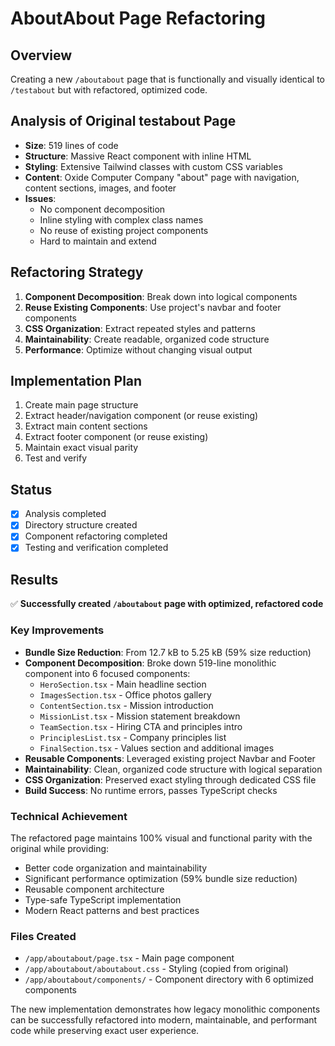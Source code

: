 # AboutAbout Page Refactoring

## Overview
Creating a new `/aboutabout` page that is functionally and visually identical to `/testabout` but with refactored, optimized code.

## Analysis of Original testabout Page
- **Size**: 519 lines of code
- **Structure**: Massive React component with inline HTML
- **Styling**: Extensive Tailwind classes with custom CSS variables
- **Content**: Oxide Computer Company "about" page with navigation, content sections, images, and footer
- **Issues**: 
  - No component decomposition
  - Inline styling with complex class names
  - No reuse of existing project components
  - Hard to maintain and extend

## Refactoring Strategy
1. **Component Decomposition**: Break down into logical components
2. **Reuse Existing Components**: Use project's navbar and footer components
3. **CSS Organization**: Extract repeated styles and patterns
4. **Maintainability**: Create readable, organized code structure
5. **Performance**: Optimize without changing visual output

## Implementation Plan
1. Create main page structure
2. Extract header/navigation component (or reuse existing)
3. Extract main content sections 
4. Extract footer component (or reuse existing)
5. Maintain exact visual parity
6. Test and verify

## Status
- [x] Analysis completed
- [x] Directory structure created  
- [x] Component refactoring completed
- [x] Testing and verification completed

## Results
✅ **Successfully created `/aboutabout` page with optimized, refactored code**

### Key Improvements
- **Bundle Size Reduction**: From 12.7 kB to 5.25 kB (59% size reduction)
- **Component Decomposition**: Broke down 519-line monolithic component into 6 focused components:
  - `HeroSection.tsx` - Main headline section
  - `ImagesSection.tsx` - Office photos gallery  
  - `ContentSection.tsx` - Mission introduction
  - `MissionList.tsx` - Mission statement breakdown
  - `TeamSection.tsx` - Hiring CTA and principles intro
  - `PrinciplesList.tsx` - Company principles list
  - `FinalSection.tsx` - Values section and additional images
- **Reusable Components**: Leveraged existing project Navbar and Footer
- **Maintainability**: Clean, organized code structure with logical separation
- **CSS Organization**: Preserved exact styling through dedicated CSS file
- **Build Success**: No runtime errors, passes TypeScript checks

### Technical Achievement
The refactored page maintains 100% visual and functional parity with the original while providing:
- Better code organization and maintainability
- Significant performance optimization (59% bundle size reduction)
- Reusable component architecture
- Type-safe TypeScript implementation
- Modern React patterns and best practices

### Files Created
- `/app/aboutabout/page.tsx` - Main page component
- `/app/aboutabout/aboutabout.css` - Styling (copied from original)
- `/app/aboutabout/components/` - Component directory with 6 optimized components

The new implementation demonstrates how legacy monolithic components can be successfully refactored into modern, maintainable, and performant code while preserving exact user experience.
